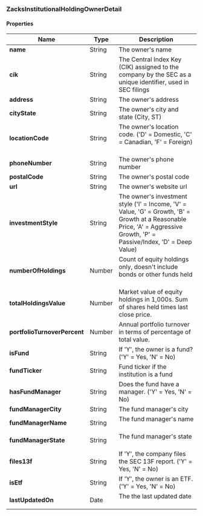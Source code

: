 
[//]: # (CLASS:ZacksInstitutionalHoldingOwnerDetail)

[//]: # (KIND:object)

### ZacksInstitutionalHoldingOwnerDetail

#### Properties

[//]: # (START_DEFINITION)

Name | Type | Description
------------ | ------------- | -------------
**name** | String | The owner&#39;s name &nbsp;
**cik** | String | The Central Index Key (CIK) assigned to the company by the SEC as a unique identifier, used in SEC filings &nbsp;
**address** | String | The owner&#39;s address &nbsp;
**cityState** | String | The owner&#39;s city and state (City, ST) &nbsp;
**locationCode** | String | The owner&#39;s location code. (&#39;D&#39; &#x3D; Domestic, &#39;C&#39; &#x3D; Canadian, &#39;F&#39; &#x3D; Foreign) &nbsp;
**phoneNumber** | String | The owner&#39;s phone number &nbsp;
**postalCode** | String | The owner&#39;s postal code &nbsp;
**url** | String | The owner&#39;s website url &nbsp;
**investmentStyle** | String | The owner&#39;s investment style (&#39;I&#39; &#x3D; Income, &#39;V&#39; &#x3D; Value, &#39;G&#39; &#x3D; Growth, &#39;B&#39; &#x3D;  Growth at a Reasonable Price, &#39;A&#39; &#x3D; Aggressive Growth, &#39;P&#39; &#x3D; Passive/Index, &#39;D&#39; &#x3D; Deep Value) &nbsp;
**numberOfHoldings** | Number | Count of equity holdings only, doesn&#39;t include bonds or other funds held &nbsp;
**totalHoldingsValue** | Number | Market value of equity holdings in 1,000s. Sum of shares held times last close price. &nbsp;
**portfolioTurnoverPercent** | Number | Annual portfolio turnover in terms of percentage of total value. &nbsp;
**isFund** | String | If &#39;Y&#39;, the owner is a fund? (&#39;Y&#39; &#x3D; Yes, &#39;N&#39; &#x3D; No) &nbsp;
**fundTicker** | String | Fund ticker if the institution is a fund &nbsp;
**hasFundManager** | String | Does the fund have a manager. (&#39;Y&#39; &#x3D; Yes, &#39;N&#39; &#x3D; No) &nbsp;
**fundManagerCity** | String | The fund manager&#39;s city &nbsp;
**fundManagerName** | String | The fund manager&#39;s name &nbsp;
**fundManagerState** | String | The fund manager&#39;s state &nbsp;
**files13f** | String | If &#39;Y&#39;, the company files the SEC 13F report. (&#39;Y&#39; &#x3D; Yes, &#39;N&#39; &#x3D; No) &nbsp;
**isEtf** | String | If &#39;Y&#39;, the owner is an ETF. (&#39;Y&#39; &#x3D; Yes, &#39;N&#39; &#x3D; No) &nbsp;
**lastUpdatedOn** | Date | The the last updated date &nbsp;

[//]: # (END_DEFINITION)





